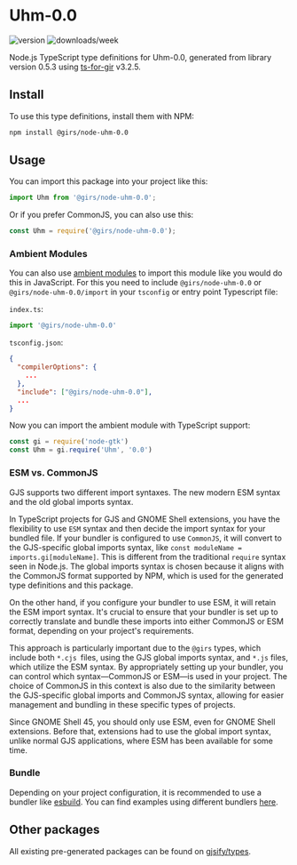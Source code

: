 
# Uhm-0.0

![version](https://img.shields.io/npm/v/@girs/node-uhm-0.0)
![downloads/week](https://img.shields.io/npm/dw/@girs/node-uhm-0.0)


Node.js TypeScript type definitions for Uhm-0.0, generated from library version 0.5.3 using [ts-for-gir](https://github.com/gjsify/ts-for-gir) v3.2.5.


## Install

To use this type definitions, install them with NPM:
```bash
npm install @girs/node-uhm-0.0
```

## Usage

You can import this package into your project like this:
```ts
import Uhm from '@girs/node-uhm-0.0';
```

Or if you prefer CommonJS, you can also use this:
```ts
const Uhm = require('@girs/node-uhm-0.0');
```

### Ambient Modules

You can also use [ambient modules](https://github.com/gjsify/ts-for-gir/tree/main/packages/cli#ambient-modules) to import this module like you would do this in JavaScript.
For this you need to include `@girs/node-uhm-0.0` or `@girs/node-uhm-0.0/import` in your `tsconfig` or entry point Typescript file:

`index.ts`:
```ts
import '@girs/node-uhm-0.0'
```

`tsconfig.json`:
```json
{
  "compilerOptions": {
    ...
  },
  "include": ["@girs/node-uhm-0.0"],
  ...
}
```

Now you can import the ambient module with TypeScript support: 

```ts
const gi = require('node-gtk')
const Uhm = gi.require('Uhm', '0.0')
```



### ESM vs. CommonJS

GJS supports two different import syntaxes. The new modern ESM syntax and the old global imports syntax.

In TypeScript projects for GJS and GNOME Shell extensions, you have the flexibility to use `ESM` syntax and then decide the import syntax for your bundled file. If your bundler is configured to use `CommonJS`, it will convert to the GJS-specific global imports syntax, like `const moduleName = imports.gi[moduleName]`. This is different from the traditional `require` syntax seen in Node.js. The global imports syntax is chosen because it aligns with the CommonJS format supported by NPM, which is used for the generated type definitions and this package.

On the other hand, if you configure your bundler to use ESM, it will retain the ESM import syntax. It's crucial to ensure that your bundler is set up to correctly translate and bundle these imports into either CommonJS or ESM format, depending on your project's requirements.

This approach is particularly important due to the `@girs` types, which include both `*.cjs `files, using the GJS global imports syntax, and `*.js` files, which utilize the ESM syntax. By appropriately setting up your bundler, you can control which syntax—CommonJS or ESM—is used in your project. The choice of CommonJS in this context is also due to the similarity between the GJS-specific global imports and CommonJS syntax, allowing for easier management and bundling in these specific types of projects.

Since GNOME Shell 45, you should only use ESM, even for GNOME Shell extensions. Before that, extensions had to use the global import syntax, unlike normal GJS applications, where ESM has been available for some time.

### Bundle

Depending on your project configuration, it is recommended to use a bundler like [esbuild](https://esbuild.github.io/). You can find examples using different bundlers [here](https://github.com/gjsify/ts-for-gir/tree/main/examples).

## Other packages

All existing pre-generated packages can be found on [gjsify/types](https://github.com/gjsify/types).

